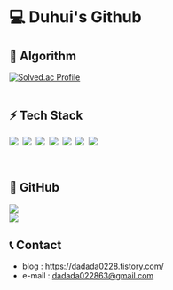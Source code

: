 # :computer: Duhui's Github

## :rocket: Algorithm 
[![Solved.ac Profile](http://mazassumnida.wtf/api/v2/generate_badge?boj=dadada0228)](https://solved.ac/dadada0228/)
<br>
<br>

## :zap: Tech Stack 
  <div align="center"></div>

<p>
  <img src="https://img.shields.io/badge/Java-007396?style=flat-square&logo=Java&logoColor=white"/>&nbsp
  <img src="https://img.shields.io/badge/HTML5-E34F26?style=flat-square&logo=HTML5&logoColor=white"/>&nbsp 
  <img src="https://img.shields.io/badge/CSS3-1572B6?style=flat-square&logo=CSS3&logoColor=white"/>&nbsp
  <img src="https://img.shields.io/badge/JavaScript-F7DF1E?style=flat&logo=Vue.js&logoColor=white"/>&nbsp
  <img src="https://img.shields.io/badge/Spring-6DB33F?style=flat&logo=Spring&logoColor=white"/>&nbsp
  <img src="https://img.shields.io/badge/Vue.js-4FC08D?style=flat&logo=Vue.js&logoColor=white"/>&nbsp
  <img src="https://img.shields.io/badge/MySql-4479A1?style=flat&logo=MySql&logoColor=white"/>&nbsp
</p><br>

## :speech_balloon: GitHub
<p align>
  <div align="center"></div>
   <img src="https://github-readme-stats.vercel.app/api/top-langs/?username=Duhui-Kim&layout=compact"><br>
   <img src="https://github-readme-stats.vercel.app/api?username=Duhui-Kim&show_icons=true">
</p>


## 📞 Contact
- blog : https://dadada0228.tistory.com/
- e-mail : dadada022863@gmail.com
